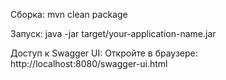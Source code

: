 Сборка:
mvn clean package

Запуск:
java -jar target/your-application-name.jar

Доступ к Swagger UI:
Откройте в браузере: http://localhost:8080/swagger-ui.html
